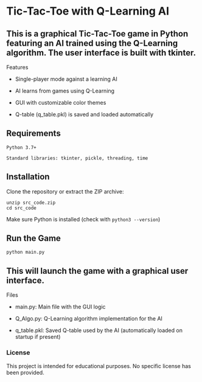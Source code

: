 # Tic-Tac-Toe with Q-Learning AI

## This is a graphical Tic-Tac-Toe game in Python featuring an AI trained using the Q-Learning algorithm. The user interface is built with tkinter.
Features

* Single-player mode against a learning AI

* AI learns from games using Q-Learning

* GUI with customizable color themes

* Q-table (q_table.pkl) is saved and loaded automatically

## Requirements

    Python 3.7+

    Standard libraries: tkinter, pickle, threading, time

## Installation

  Clone the repository or extract the ZIP archive:

    unzip src_code.zip
    cd src_code

  Make sure Python is installed (check with `python3 --version`)

## Run the Game

    python main.py

## This will launch the game with a graphical user interface.
Files

* main.py: Main file with the GUI logic

* Q_Algo.py: Q-Learning algorithm implementation for the AI

* q_table.pkl: Saved Q-table used by the AI (automatically loaded on startup if present)

### License

This project is intended for educational purposes. No specific license has been provided.
